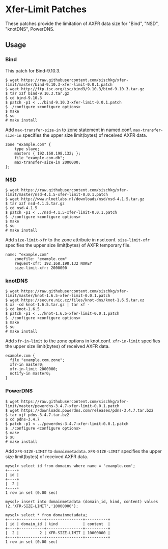 # Xfer-Limit Patches

These patches provide the limitation of AXFR data size for "Bind", "NSD", "knotDNS", PowerDNS.

## Usage

### Bind

This patch for Bind-9.10.3.

    $ wget https://raw.githubusercontent.com/sischkg/xfer-limit/master/bind-9.10.3-xfer-limit-0.0.1.patch
    $ wget http://ftp.isc.org/isc/bind9/9.10.3/bind-9.10.3.tar.gz
    $ tar xzf bind-9.10.3.tar.gz
    $ cd bind-9.10.3
    $ patch -p1 < ../bind-9.10.3-xfer-limit-0.0.1.patch
    $ ./configure <configure options>
    $ make
    $ su
    # make install

Add `max-transfer-size-in` to zone statement in named.conf.
`max-transfer-size-in` specifies the upper size limit(bytes) of received AXFR data.

    zone "example.com" {
        type slave;
        masters { 192.168.198.132; };
        file "example.com.db";
        max-transfer-size-in 2000000;
    };


### NSD

    $ wget https://raw.githubusercontent.com/sischkg/xfer-limit/master/nsd-4.1.5-xfer-limit-0.0.1.patch
    $ wget http://www.nlnetlabs.nl/downloads/nsd/nsd-4.1.5.tar.gz
    $ tar xzf nsd-4.1.5.tar.gz
    $ cd nsd-4.1.5
    $ patch -p1 < ../nsd-4.1.5-xfer-limit-0.0.1.patch
    $ ./configure <configure options>
    $ make
    $ su
    # make install

Add `size-limit-xfr` to the zone attribute in nsd.conf.
`size-limit-xfr` specifies the upper size limit(bytes) of AXFR temporary file.

    name: "example.com"
        zonefile: "example.com"
        request-xfr: 192.168.198.132 NOKEY
        size-limit-xfr: 2000000

### knotDNS

    $ wget https://raw.githubusercontent.com/sischkg/xfer-limit/master/knot-1.6.5-xfer-limit-0.0.1.patch
    $ wget https://secure.nic.cz/files/knot-dns/knot-1.6.5.tar.xz
    $ xz -cd knot-1.6.5.tar.gz | tar xf -
    $ cd knot-1.6.5
    $ patch -p1 < ../knot-1.6.5-xfer-limit-0.0.1.patch
    $ ./configure <configure options>
    $ make
    $ su
    # make install

Add `xfr-in-limit` to the zone options in knot.conf.
`xfr-in-limit` specifies the upper size limit(bytes) of received AXFR data.

    example.com {
      file "example.com.zone";
      xfr-in master0;
      xfr-in-limit 2000000;
      notify-in master0;
    }

### PowerDNS

    $ wget https://raw.githubusercontent.com/sischkg/xfer-limit/master/powerdns-3.4.7-xfer-limit-0.0.1.patch
    $ wget https://downloads.powerdns.com/releases/pdns-3.4.7.tar.bz2
    $ tar xjf pdns-3.4.7.tar.bz2
    $ cd pdns-3.4.7
    $ patch -p1 < ../powerdns-3.4.7-xfer-limit-0.0.1.patch
    $ ./configure <configure options>
    $ make
    $ su
    # make install

Add `XFR-SIZE-LIMIT` to `domainmetadata`. 
`XFR-SIZE-LIMIT` specifies the upper size limit(bytes) of received AXFR data.

    mysql> select id from domains where name = 'example.com';
    +----+
    | id |
    +----+
    |  2 |
    +----+
    1 row in set (0.00 sec)
    
    mysql> insert into domainmetadata (domain_id, kind, content) values (2,'XFR-SIZE-LIMIT','10000000');

    mysql> select * from domainmetadata;
    +----+-----------+----------------+----------+
    | id | domain_id | kind           | content  |
    +----+-----------+----------------+----------+
    |  2 |         2 | XFR-SIZE-LIMIT | 10000000 |
    +----+-----------+----------------+----------+
    1 row in set (0.00 sec)


